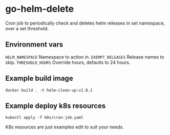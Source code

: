 # go-helm-delete

Cron job to periodically check and deletes helm releases in set namespace, over a set threshold.

## Environment vars

`HELM_NAMESPACE` Namespace to action in.
`EXEMPT_RELEASES` Release names to skip.
`THRESHOLD_HOURS` Override hours, defaults to 24 hours.

## Example build image

`docker build . -t helm-clean-up:v1.0.1`

## Example deploy k8s resources

`kubectl apply -f k8s/cron-job.yaml`

K8s resources are just examples edit to suit your needs.

